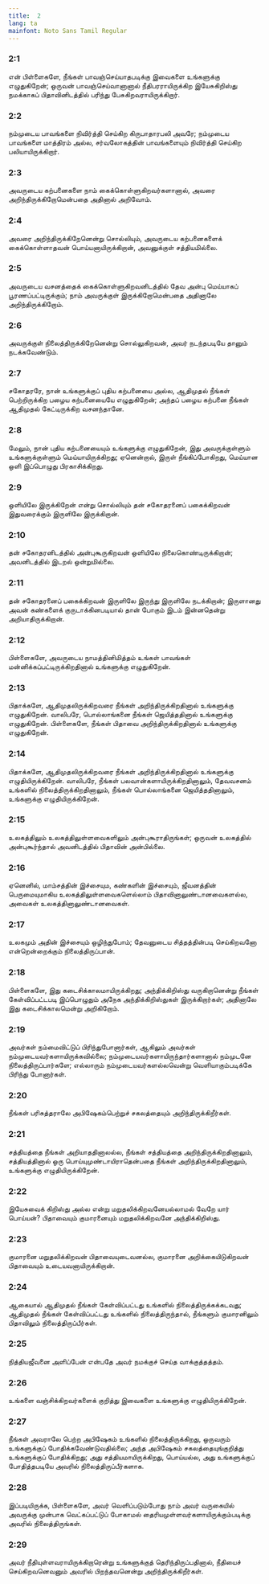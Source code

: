 ```yaml
---
title:  2
lang: ta
mainfont: Noto Sans Tamil Regular
---
```


###  2:1

என் பிள்ளைகளே, நீங்கள் பாவஞ்செய்யாதபடிக்கு இவைகளை உங்களுக்கு எழுதுகிறேன்; ஒருவன் பாவஞ்செய்வானானால் நீதிபரராயிருக்கிற இயேசுகிறிஸ்து நமக்காகப் பிதாவினிடத்தில் பரிந்து பேசுகிறவராயிருக்கிறார்.

###  2:2

நம்முடைய பாவங்களை நிவிர்த்தி செய்கிற கிருபாதாரபலி அவரே; நம்முடைய பாவங்களை மாத்திரம் அல்ல, சர்வலோகத்தின் பாவங்களையும் நிவிர்த்தி செய்கிற பலியாயிருக்கிறார்.

###  2:3

அவருடைய கற்பனைகளை நாம் கைக்கொள்ளுகிறவர்களானால், அவரை அறிந்திருக்கிறோமென்பதை அதினால் அறிவோம்.

###  2:4

அவரை அறிந்திருக்கிறேனென்று சொல்லியும், அவருடைய கற்பனைகளைக் கைக்கொள்ளாதவன் பொய்யனாயிருக்கிறான், அவனுக்குள் சத்தியமில்லை.

###  2:5

அவருடைய வசனத்தைக் கைக்கொள்ளுகிறவனிடத்தில் தேவ அன்பு மெய்யாகப் பூரணப்பட்டிருக்கும்; நாம் அவருக்குள் இருக்கிறோமென்பதை அதினாலே அறிந்திருக்கிறோம்.

###  2:6

அவருக்குள் நிலைத்திருக்கிறேனென்று சொல்லுகிறவன், அவர் நடந்தபடியே தானும் நடக்கவேண்டும்.

###  2:7

சகோதரரே, நான் உங்களுக்குப் புதிய கற்பனையை அல்ல, ஆதிமுதல் நீங்கள் பெற்றிருக்கிற பழைய கற்பனையையே எழுதுகிறேன்; அந்தப் பழைய கற்பனை நீங்கள் ஆதிமுதல் கேட்டிருக்கிற வசனந்தானே.

###  2:8

மேலும், நான் புதிய கற்பனையையும் உங்களுக்கு எழுதுகிறேன், இது அவருக்குள்ளும் உங்களுக்குள்ளும் மெய்யாயிருக்கிறது; ஏனென்றால், இருள் நீங்கிப்போகிறது, மெய்யான ஒளி இப்பொழுது பிரகாசிக்கிறது.

###  2:9

ஒளியிலே இருக்கிறேன் என்று சொல்லியும் தன் சகோதரனைப் பகைக்கிறவன் இதுவரைக்கும் இருளிலே இருக்கிறான்.

###  2:10

தன் சகோதரனிடத்தில் அன்புகூருகிறவன் ஒளியிலே நிலைகொண்டிருக்கிறான்; அவனிடத்தில் இடறல் ஒன்றுமில்லை.

###  2:11

தன் சகோதரனைப் பகைக்கிறவன் இருளிலே இருந்து இருளிலே நடக்கிறான்; இருளானது அவன் கண்களைக் குருடாக்கினபடியால் தான் போகும் இடம் இன்னதென்று அறியாதிருக்கிறான்.

###  2:12

பிள்ளைகளே, அவருடைய நாமத்தினிமித்தம் உங்கள் பாவங்கள் மன்னிக்கப்பட்டிருக்கிறதினால் உங்களுக்கு எழுதுகிறேன்.

###  2:13

பிதாக்களே, ஆதிமுதலிருக்கிறவரை நீங்கள் அறிந்திருக்கிறதினால் உங்களுக்கு எழுதுகிறேன். வாலிபரே, பொல்லாங்கனை நீங்கள் ஜெயித்ததினால் உங்களுக்கு எழுதுகிறேன். பிள்ளைகளே, நீங்கள் பிதாவை அறிந்திருக்கிறதினால் உங்களுக்கு எழுதுகிறேன்.

###  2:14

பிதாக்களே, ஆதிமுதலிருக்கிறவரை நீங்கள் அறிந்திருக்கிறதினால் உங்களுக்கு எழுதியிருக்கிறேன். வாலிபரே, நீங்கள் பலவான்களாயிருக்கிறதினாலும், தேவவசனம் உங்களில் நிலைத்திருக்கிறதினாலும், நீங்கள் பொல்லாங்கனை ஜெயித்ததினாலும், உங்களுக்கு எழுதியிருக்கிறேன்.

###  2:15

உலகத்திலும் உலகத்திலுள்ளவைகளிலும் அன்புகூராதிருங்கள்; ஒருவன் உலகத்தில் அன்புகூர்ந்தால் அவனிடத்தில் பிதாவின் அன்பில்லை.

###  2:16

ஏனெனில், மாம்சத்தின் இச்சையும, கண்களின் இச்சையும், ஜீவனத்தின் பெருமையுமாகிய உலகத்திலுள்ளவைகளெல்லாம் பிதாவினாலுண்டானவைகளல்ல, அவைகள் உலகத்தினாலுண்டானவைகள்.

###  2:17

உலகமும் அதின் இச்சையும் ஒழிந்துபோம்; தேவனுடைய சித்தத்தின்படி செய்கிறவனோ என்றென்றைக்கும் நிலைத்திருப்பான்.

###  2:18

பிள்ளைகளே, இது கடைசிக்காலமாயிருக்கிறது; அந்திக்கிறிஸ்து வருகிறானென்று நீங்கள் கேள்விப்பட்டபடி இப்பொழுதும் அநேக அந்திக்கிறிஸ்துகள் இருக்கிறார்கள்; அதினாலே இது கடைசிக்காலமென்று அறிகிறோம்.

###  2:19

அவர்கள் நம்மைவிட்டுப் பிரிந்துபோனார்கள், ஆகிலும் அவர்கள் நம்முடையவர்களாயிருக்கவில்லை; நம்முடையவர்களாயிருந்தார்களானால் நம்முடனே நிலைத்திருப்பார்களே; எல்லாரும் நம்முடையவர்களல்லவென்று வெளியாகும்படிக்கே பிரிந்து போனார்கள்.

###  2:20

நீங்கள் பரிசுத்தராலே அபிஷேகம்பெற்றுச் சகலத்தையும் அறிந்திருக்கிறீர்கள்.

###  2:21

சத்தியத்தை நீங்கள் அறியாததினாலல்ல, நீங்கள் சத்தியத்தை அறிந்திருக்கிறதினாலும், சத்தியத்தினால் ஒரு பொய்யுமுண்டாயிராதென்பதை நீங்கள் அறிந்திருக்கிறதினாலும், உங்களுக்கு எழுதியிருக்கிறேன்.

###  2:22

இயேசுவைக் கிறிஸ்து அல்ல என்று மறுதலிக்கிறவனேயல்லாமல் வேறே யார் பொய்யன்? பிதாவையும் குமாரனையும் மறுதலிக்கிறவனே அந்திக்கிறிஸ்து.

###  2:23

குமாரனை மறுதலிக்கிறவன் பிதாவையுடைவனல்ல, குமாரனை அறிக்கையிடுகிறவன் பிதாவையும் உடையவனாயிருக்கிறான்.

###  2:24

ஆகையால் ஆதிமுதல் நீங்கள் கேள்விப்பட்டது உங்களில் நிலைத்திருக்கக்கடவது; ஆதிமுதல் நீங்கள் கேள்விப்பட்டது உங்களில் நிலைத்திருந்தால், நீங்களும் குமாரனிலும் பிதாவிலும் நிலைத்திருப்பீர்கள்.

###  2:25

நித்தியஜீவனை அளிப்பேன் என்பதே அவர் நமக்குச் செய்த வாக்குத்தத்தம்.

###  2:26

உங்களை வஞ்சிக்கிறவர்களைக் குறித்து இவைகளை உங்களுக்கு எழுதியிருக்கிறேன்.

###  2:27

நீங்கள் அவராலே பெற்ற அபிஷேகம் உங்களில் நிலைத்திருக்கிறது, ஒருவரும் உங்களுக்குப் போதிக்கவேண்டுவதில்லை; அந்த அபிஷேகம் சகலத்தையுங்குறித்து உங்களுக்குப் போதிக்கிறது; அது சத்தியமாயிருக்கிறது, பொய்யல்ல, அது உங்களுக்குப் போதித்தபடியே அவரில் நிலைத்திருப்பீர்களாக.

###  2:28

இப்படியிருக்க, பிள்ளைகளே, அவர் வெளிப்படும்போது நாம் அவர் வருகையில் அவருக்கு முன்பாக வெட்கப்பட்டுப் போகாமல் தைரியமுள்ளவர்களாயிருக்கும்படிக்கு அவரில் நிலைத்திருங்கள்.

###  2:29

அவர் நீதியுள்ளவராயிருக்கிறாரென்று உங்களுக்குத் தெரிந்திருப்பதினால், நீதியைச் செய்கிறவனெவனும் அவரில் பிறந்தவனென்று அறிந்திருக்கிறீர்கள்.

